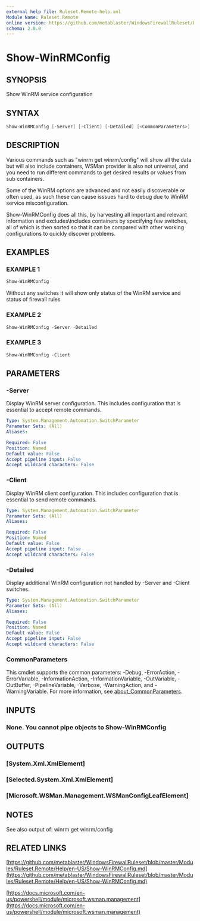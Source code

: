 ```yaml
---
external help file: Ruleset.Remote-help.xml
Module Name: Ruleset.Remote
online version: https://github.com/metablaster/WindowsFirewallRuleset/blob/master/Modules/Ruleset.Remote/Help/en-US/Show-WinRMConfig.md
schema: 2.0.0
---
```


# Show-WinRMConfig

## SYNOPSIS

Show WinRM service configuration

## SYNTAX

```powershell
Show-WinRMConfig [-Server] [-Client] [-Detailed] [<CommonParameters>]
```

## DESCRIPTION

Various commands such as "winrm get winrm/config" will show all the data but will also include
containers, WSMan provider is also not universal, and you need to run different commands to get
desired results or values from sub containers.

Some of the WinRM options are advanced and not easily discoverable or often used, as such these
can cause isssues hard to debug due to WinRM service misconfiguration.

Show-WinRMConfig does all this, by harvesting all important and relevant information and
excludes\includes containers by specifying few switches, all of which is then sorted so that it
can be compared with other working configurations to quickly discover problems.

## EXAMPLES

### EXAMPLE 1

```powershell
Show-WinRMConfig
```

Without any switches it will show only status of the WinRM service and status of firewall rules

### EXAMPLE 2

```powershell
Show-WinRMConfig -Server -Detailed
```

### EXAMPLE 3

```powershell
Show-WinRMConfig -Client
```

## PARAMETERS

### -Server

Display WinRM server configuration.
This includes configuration that is essential to accept remote commands.

```yaml
Type: System.Management.Automation.SwitchParameter
Parameter Sets: (All)
Aliases:

Required: False
Position: Named
Default value: False
Accept pipeline input: False
Accept wildcard characters: False
```

### -Client

Display WinRM client configuration.
This includes configuration that is essential to send remote commands.

```yaml
Type: System.Management.Automation.SwitchParameter
Parameter Sets: (All)
Aliases:

Required: False
Position: Named
Default value: False
Accept pipeline input: False
Accept wildcard characters: False
```

### -Detailed

Display additional WinRM configuration not handled by -Server and -Client switches.

```yaml
Type: System.Management.Automation.SwitchParameter
Parameter Sets: (All)
Aliases:

Required: False
Position: Named
Default value: False
Accept pipeline input: False
Accept wildcard characters: False
```

### CommonParameters

This cmdlet supports the common parameters: -Debug, -ErrorAction, -ErrorVariable, -InformationAction, -InformationVariable, -OutVariable, -OutBuffer, -PipelineVariable, -Verbose, -WarningAction, and -WarningVariable. For more information, see [about_CommonParameters](http://go.microsoft.com/fwlink/?LinkID=113216).

## INPUTS

### None. You cannot pipe objects to Show-WinRMConfig

## OUTPUTS

### [System.Xml.XmlElement]

### [Selected.System.Xml.XmlElement]

### [Microsoft.WSMan.Management.WSManConfigLeafElement]

## NOTES

See also output of: winrm get winrm/config

## RELATED LINKS

[https://github.com/metablaster/WindowsFirewallRuleset/blob/master/Modules/Ruleset.Remote/Help/en-US/Show-WinRMConfig.md](https://github.com/metablaster/WindowsFirewallRuleset/blob/master/Modules/Ruleset.Remote/Help/en-US/Show-WinRMConfig.md)

[https://docs.microsoft.com/en-us/powershell/module/microsoft.wsman.management](https://docs.microsoft.com/en-us/powershell/module/microsoft.wsman.management)
